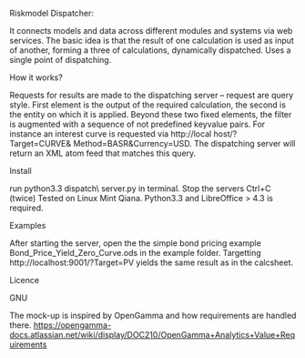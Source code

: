 Riskmodel Dispatcher:

It connects models and data across different modules and systems via web services. The basic idea is that the result of one calculation is used as input of another, forming a three of calculations, dynamically dispatched. Uses a single point of dispatching.

How it works?

Requests for results are made to the dispatching server – request are query style. First element is the output of the required calculation, the second is the entity on which it is applied. Beyond these two fixed elements, the filter is augmented  with a sequence of not predefined keyvalue pairs. For instance an interest curve is requested via http://local host/?Target=CURVE& Method=BASR&Currency=USD. The dispatching server will return an XML atom feed that matches this query.

Install

run python3.3 dispatch\ server.py in terminal. Stop the servers Ctrl+C (twice)
Tested on Linux Mint Qiana. Python3.3 and LibreOffice > 4.3 is required.

Examples

After starting the server, open the the simple bond pricing example Bond_Price_Yield_Zero_Curve.ods in the example folder. Targetting  http://localhost:9001/?Target=PV yields the same result as in the calcsheet.

Licence

GNU

The mock-up is inspired by OpenGamma and how requirements are handled there. https://opengamma-docs.atlassian.net/wiki/display/DOC210/OpenGamma+Analytics+Value+Requirements
